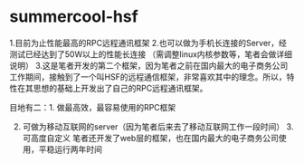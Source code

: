 # summercool-hsf
1.目前为止性能最高的RPC远程通讯框架 2.也可以做为手机长连接的Server，经测试已经达到了50W以上的性能长连接 （需调整linux内核参数等，笔者会做详细说明） 3.这是笔者开发的第二个框架，因为笔者之前在国内最大的电子商务公司工作期间，接触到了一个叫HSF的远程通信框架，非常喜欢其中的理念。所以，特性在其思想的基础上开发出了自己的RPC远程通讯框架。

目地有二：1. 做最高效，最容易使用的RPC框架

2. 可做为移动互联网的server（因为笔者后来去了移动互联网工作一段时间） 3. 可高度自定义
笔者还开发了web层的框架，也在国内最大的电子商务公司使用，平稳运行两年时间
